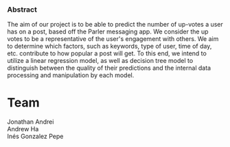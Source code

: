 ### Abstract

The aim of our project is to be able to predict the number of up-votes a user has on a post, based off the Parler messaging app. 
We consider the up votes to be a representative of the user's engagement with others. We aim to determine which factors, such as keywords, 
type of user, time of day, etc. contribute to how popular a post will get. To this end, we intend to utilize a linear regression model, 
as well as decision tree model to distinguish between the quality of their predictions and the internal data processing and manipulation by each model.

# Team
Jonathan Andrei <br />
Andrew Ha <br />
Inés Gonzalez Pepe <br />
